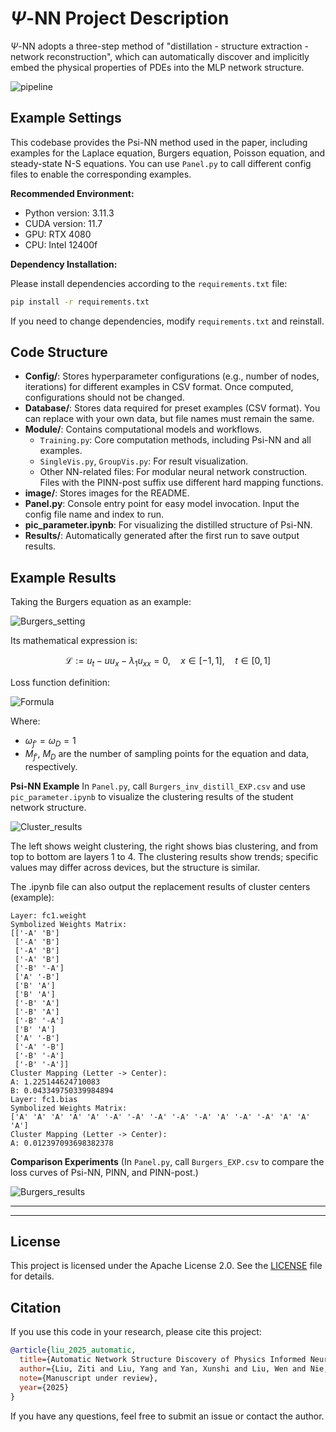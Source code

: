 # $\Psi$-NN Project Description

$\Psi$-NN adopts a three-step method of "distillation - structure extraction - network reconstruction", which can automatically discover and implicitly embed the physical properties of PDEs into the MLP network structure.

![pipeline](image/README/pipeline.png "Pipeline")

## Example Settings

This codebase provides the Psi-NN method used in the paper, including examples for the Laplace equation, Burgers equation, Poisson equation, and steady-state N-S equations. You can use `Panel.py` to call different config files to enable the corresponding examples.

**Recommended Environment:**

- Python version: 3.11.3
- CUDA version: 11.7
- GPU: RTX 4080
- CPU: Intel 12400f

**Dependency Installation:**

Please install dependencies according to the `requirements.txt` file:

```bash
pip install -r requirements.txt
```

If you need to change dependencies, modify `requirements.txt` and reinstall.



## Code Structure

- **Config/**: Stores hyperparameter configurations (e.g., number of nodes, iterations) for different examples in CSV format. Once computed, configurations should not be changed.
- **Database/**: Stores data required for preset examples (CSV format). You can replace with your own data, but file names must remain the same.
- **Module/**: Contains computational models and workflows.
  - `Training.py`: Core computation methods, including Psi-NN and all examples.
  - `SingleVis.py`, `GroupVis.py`: For result visualization.
  - Other NN-related files: For modular neural network construction. Files with the PINN-post suffix use different hard mapping functions.
- **image/**: Stores images for the README.
- **Panel.py**: Console entry point for easy model invocation. Input the config file name and index to run.
- **pic_parameter.ipynb**: For visualizing the distilled structure of Psi-NN.
- **Results/**: Automatically generated after the first run to save output results.

## Example Results

Taking the Burgers equation as an example:

![Burgers_setting](image/README/burgers_exact_sample.png "Burgers setting")

Its mathematical expression is:

$$
\mathcal{L}:= u_t - u u_x - \lambda_1 u_{xx} = 0, \quad x \in [-1, 1], \quad t \in [0, 1]
$$

Loss function definition:

![Formula](image/README/formula.png)

<!-- $$
\begin{aligned}
    & MSE = \omega_{f'} MSE_{f'} + \omega_{D} MSE_D \\
    & \omega_{f'} = \omega_D = 1 \\
    & MSE_{f'} = \frac{1}{M_{f'}} \sum_{i=1}^{M_{f'}} \left| \tilde{u}_t^i - \tilde{u}^i \tilde{u}_x^i - \lambda_1 \tilde{u}_{xx}^i \right|^2 \\
    & MSE_D = \frac{1}{M_D} \sum_{i=1}^{M_D} \left| \tilde{u}^i - \check{u}^i \right|^2
\end{aligned}
$$ -->

Where:

- $\omega_{f'} = \omega_D = 1$
- $M_{f'}$, $M_D$ are the number of sampling points for the equation and data, respectively.

**Psi-NN Example**
In `Panel.py`, call `Burgers_inv_distill_EXP.csv` and use `pic_parameter.ipynb` to visualize the clustering results of the student network structure.

![Cluster_results](image/README/k=0_cluster.png "cluster results")

The left shows weight clustering, the right shows bias clustering, and from top to bottom are layers 1 to 4. The clustering results show trends; specific values may differ across devices, but the structure is similar.

The .ipynb file can also output the replacement results of cluster centers (example):

```
Layer: fc1.weight
Symbolized Weights Matrix:
[['-A' 'B']
 ['-A' 'B']
 ['-A' 'B']
 ['-A' 'B']
 ['-B' '-A']
 ['A' '-B']
 ['B' 'A']
 ['B' 'A']
 ['-B' 'A']
 ['-B' 'A']
 ['-B' '-A']
 ['B' 'A']
 ['A' '-B']
 ['-A' '-B']
 ['-B' '-A']
 ['-B' '-A']]
Cluster Mapping (Letter -> Center):
A: 1.225144624710083
B: 0.043349750339984894
Layer: fc1.bias
Symbolized Weights Matrix:
['A' 'A' 'A' 'A' 'A' '-A' '-A' '-A' '-A' '-A' 'A' '-A' '-A' 'A' 'A' 'A']
Cluster Mapping (Letter -> Center):
A: 0.012397093698382378
```

**Comparison Experiments**
(In `Panel.py`, call `Burgers_EXP.csv` to compare the loss curves of Psi-NN, PINN, and PINN-post.)

![Burgers_results](image/README/Burgers_inv_comp_loss_comparison.png "Burgers_results")

---


---

## License

This project is licensed under the Apache License 2.0. See the [LICENSE](./LICENSE) file for details.

## Citation

If you use this code in your research, please cite this project:

```bibtex
@article{liu_2025_automatic,
  title={Automatic Network Structure Discovery of Physics Informed Neural Networks via Knowledge Distillation},
  author={Liu, Ziti and Liu, Yang and Yan, Xunshi and Liu, Wen and Nie, Han and Guo, Shuaiqi and Zhang, Chen-an},
  note={Manuscript under review},
  year={2025}
}
```

If you have any questions, feel free to submit an issue or contact the author.
